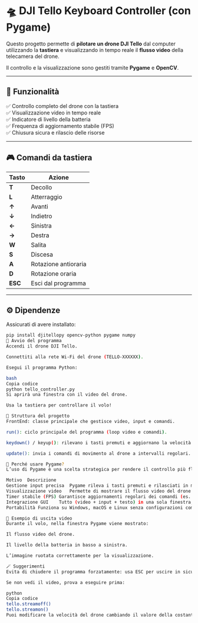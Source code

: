 # 🛸 DJI Tello Keyboard Controller (con Pygame)

Questo progetto permette di **pilotare un drone DJI Tello** dal computer utilizzando la **tastiera** e visualizzando in tempo reale il **flusso video** della telecamera del drone.

Il controllo e la visualizzazione sono gestiti tramite **Pygame** e **OpenCV**.

---

## 🎯 Funzionalità

✅ Controllo completo del drone con la tastiera  
✅ Visualizzazione video in tempo reale  
✅ Indicatore di livello della batteria  
✅ Frequenza di aggiornamento stabile (FPS)  
✅ Chiusura sicura e rilascio delle risorse

---

## 🎮 Comandi da tastiera

| Tasto | Azione |
|-------|--------|
| **T** | Decollo |
| **L** | Atterraggio |
| **↑** | Avanti |
| **↓** | Indietro |
| **←** | Sinistra |
| **→** | Destra |
| **W** | Salita |
| **S** | Discesa |
| **A** | Rotazione antioraria |
| **D** | Rotazione oraria |
| **ESC** | Esci dal programma |

---

## ⚙️ Dipendenze

Assicurati di avere installato:

```bash
pip install djitellopy opencv-python pygame numpy
🚀 Avvio del programma
Accendi il drone DJI Tello.

Connettiti alla rete Wi-Fi del drone (TELLO-XXXXXX).

Esegui il programma Python:

bash
Copia codice
python tello_controller.py
Si aprirà una finestra con il video del drone.

Usa la tastiera per controllare il volo!

🧩 Struttura del progetto
FrontEnd: classe principale che gestisce video, input e comandi.

run(): ciclo principale del programma (loop video e comandi).

keydown() / keyup(): rilevano i tasti premuti e aggiornano la velocità del drone.

update(): invia i comandi di movimento al drone a intervalli regolari.

🧠 Perché usare Pygame?
L’uso di Pygame è una scelta strategica per rendere il controllo più fluido e semplice:

Motivo	Descrizione
Gestione input precisa	Pygame rileva i tasti premuti e rilasciati in modo affidabile e continuo.
Visualizzazione video	Permette di mostrare il flusso video del drone in una finestra interattiva.
Timer stabile (FPS)	Garantisce aggiornamenti regolari dei comandi (es. 120 volte al secondo).
Integrazione GUI	Tutto (video + input + testo) in una sola finestra, senza librerie aggiuntive.
Portabilità	Funziona su Windows, macOS e Linux senza configurazioni complesse.

🧰 Esempio di uscita video
Durante il volo, nella finestra Pygame viene mostrato:

Il flusso video del drone.

Il livello della batteria in basso a sinistra.

L’immagine ruotata correttamente per la visualizzazione.

🪄 Suggerimenti
Evita di chiudere il programma forzatamente: usa ESC per uscire in sicurezza.

Se non vedi il video, prova a eseguire prima:

python
Copia codice
tello.streamoff()
tello.streamon()
Puoi modificare la velocità del drone cambiando il valore della costante S.
